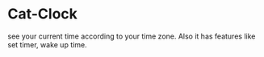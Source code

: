 # Cat-Clock
see your current time according to your time zone. Also it has features like set timer, wake up time.
